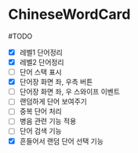 # ChineseWordCard

#TODO

- [x] 레벨1 단어정리
- [x] 레벨2 단어정리
- [ ] 단어 스택 표시
- [x] 단어장 화면 좌, 우측 버튼
- [ ] 단어장 화면 좌, 우 스와이프 이벤트
- [ ] 랜덤하게 단어 보여주기
- [ ] 중복 단어 처리
- [ ] 병음 관련 기능 적용
- [ ] 단어 검색 기능
- [x] 흔들어서 랜덤 단어 선택 기능
